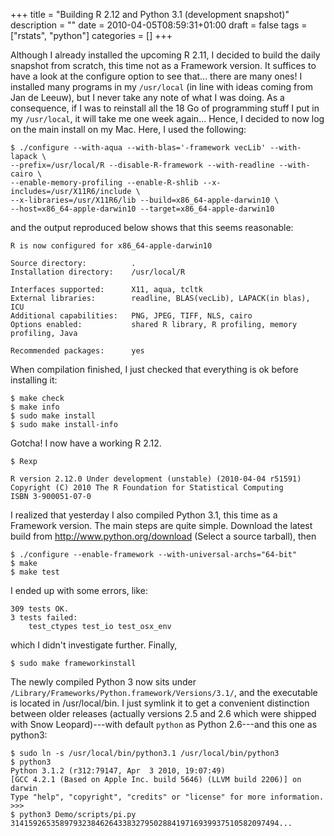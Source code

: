 +++
title = "Building R 2.12 and Python 3.1 (development snapshot)"
description = ""
date = 2010-04-05T08:59:31+01:00
draft = false
tags = ["rstats", "python"]
categories = []
+++

Although I already installed the upcoming R 2.11, I decided to build the daily snapshot from scratch, this time not as a Framework version. It suffices to have a look at the configure option to see that... there are many ones! I installed many programs in my `/usr/local` (in line with ideas coming from Jan de Leeuw), but I never take any note of what I was doing. As a consequence, if I was to reinstall all the 18 Go of programming stuff I put in my `/usr/local`, it will take me one week again... Hence, I decided to now log on the main install on my Mac. Here, I used the following:

```
$ ./configure --with-aqua --with-blas='-framework vecLib' --with-lapack \
--prefix=/usr/local/R --disable-R-framework --with-readline --with-cairo \ 
--enable-memory-profiling --enable-R-shlib --x-includes=/usr/X11R6/include \
--x-libraries=/usr/X11R6/lib --build=x86_64-apple-darwin10 \
--host=x86_64-apple-darwin10 --target=x86_64-apple-darwin10
```

and the output reproduced below shows that this seems reasonable:

```
R is now configured for x86_64-apple-darwin10

Source directory:          .
Installation directory:    /usr/local/R

Interfaces supported:      X11, aqua, tcltk
External libraries:        readline, BLAS(vecLib), LAPACK(in blas), ICU
Additional capabilities:   PNG, JPEG, TIFF, NLS, cairo
Options enabled:           shared R library, R profiling, memory profiling, Java

Recommended packages:      yes
```
	
When compilation finished, I just checked that everything is ok before installing it:

```
$ make check
$ make info
$ sudo make install
$ sudo make install-info
```

Gotcha! I now have a working R 2.12.

```
$ Rexp

R version 2.12.0 Under development (unstable) (2010-04-04 r51591)
Copyright (C) 2010 The R Foundation for Statistical Computing
ISBN 3-900051-07-0
```
	
I realized that yesterday I also compiled Python 3.1, this time as a Framework version. The main steps are quite simple. Download the latest build from <http://www.python.org/download> (Select a source tarball), then

```
$ ./configure --enable-framework --with-universal-archs="64-bit"
$ make
$ make test
```

I ended up with some errors, like:

```
309 tests OK.
3 tests failed:
    test_ctypes test_io test_osx_env
```

which I didn't investigate further. Finally,

```
$ sudo make frameworkinstall
```

The newly compiled Python 3 now sits under `/Library/Frameworks/Python.framework/Versions/3.1/`, and the executable is located in /usr/local/bin. I just symlink it to get a convenient distinction between older releases (actually versions 2.5 and 2.6 which were shipped with Snow Leopard)---with default `python` as Python 2.6---and this one as python3:

```
$ sudo ln -s /usr/local/bin/python3.1 /usr/local/bin/python3
$ python3
Python 3.1.2 (r312:79147, Apr  3 2010, 19:07:49) 
[GCC 4.2.1 (Based on Apple Inc. build 5646) (LLVM build 2206)] on darwin
Type "help", "copyright", "credits" or "license" for more information.
>>>
$ python3 Demo/scripts/pi.py 
314159265358979323846264338327950288419716939937510582097494...
```